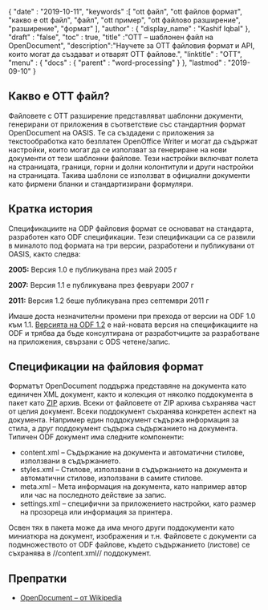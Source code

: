 {
  "date" : "2019-10-11",
  "keywords" :[ "ott файл", "ott файлов формат", "какво е ott файл", "файл", "ott пример", "ott файлово разширение", "разширение", "формат" ],
  "author" : {
    "display_name" : "Kashif Iqbal"
},
  "draft" : "false",
  "toc" : true,
  "title" :"OTT – шаблонен файл на OpenDocument",
  "description":"Научете за OTT файловия формат и API, които могат да създават и отварят OTT файлове.",
  "linktitle" : "OTT",
  "menu" : {
    "docs" : {
      "parent" : "word-processing"
}
},
  "lastmod" : "2019-09-10"
}

## Какво е OTT файл?

Файловете с OTT разширение представляват шаблонни документи, генерирани от приложения в съответствие със стандартния формат OpenDocument на OASIS. Те са създадени с приложения за текстообработка като безплатен OpenOffice Writer и могат да съдържат настройки, които могат да се използват за генериране на нови документи от тези шаблонни файлове. Тези настройки включват полета на страницата, граници, горни и долни колонтитули и други настройки на страницата. Такива шаблони се използват в официални документи като фирмени бланки и стандартизирани формуляри.

## Кратка история ##

Спецификациите на ODP файловия формат се основават на стандарта, разработен като ODF спецификации. Тези спецификации са се развили в миналото под формата на три версии, разработени и публикувани от OASIS, както следва:

**2005:** Версия 1.0 е публикувана през май 2005 г

**2007:** Версия 1.1 е публикувана през февруари 2007 г

**2011:** Версия 1.2 беше публикувана през септември 2011 г

Имаше доста незначителни промени при прехода от версии на ODF 1.0 към 1.1. [Версията на ODF 1.2](https://www.oasis-open.org/standards#opendocumentv1.2) е най-новата версия на спецификациите на ODF и трябва да бъде консултирана от разработчиците за разработване на приложения, свързани с ODS четене/запис.

## Спецификации на файловия формат

Форматът OpenDocument поддържа представяне на документа като единичен XML документ, както и колекция от няколко поддокумента в пакет като [ZIP](/bg/compression/zip/) архив. Всеки от файловете от ZIP архива съхранява част от целия документ. Всеки поддокумент съхранява конкретен аспект на документа. Например един поддокумент съдържа информация за стила, а друг поддокумент съдържа съдържанието на документа. Типичен ODF документ има следните компоненти:

* content.xml – Съдържание на документа и автоматични стилове, използвани в съдържанието.
* styles.xml – Стилове, използвани в съдържанието на документа и автоматични стилове, използвани в самите стилове.
* meta.xml – Мета информация на документа, като например автор или час на последното действие за запис.
* settings.xml – специфични за приложението настройки, като размер на прозореца или информация за принтера.

Освен тях в пакета може да има много други поддокументи като миниатюра на документ, изображения и т.н. Файловете с документи са подмножеството от ODF файлове, където съдържанието (листове) се съхранява в //content.xml// поддокумент.

## Препратки ##

* [OpenDocument – от Wikipedia](https://en.wikipedia.org/wiki/OpenDocument)

